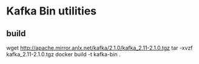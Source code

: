 # Kafka Bin utilities

## build 
wget http://apache.mirror.anlx.net/kafka/2.1.0/kafka_2.11-2.1.0.tgz
tar -xvzf kafka_2.11-2.1.0.tgz
docker build -t kafka-bin .